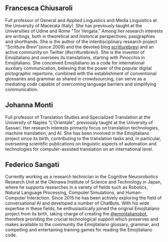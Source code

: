## Francesca Chiusaroli 
Full professor of General and Applied Linguistics and Media Linguistics at the University of Macerata (Italy). She has previously taught at the Universities of Udine and Rome "Tor Vergata." Among her research interests are writings, both in theoretical and historical perspectives, pasigraphies and shorthands. She is the author of the interdisciplinary research project "Scritture Brevi"(since 2009) and the devoted blog [scritturebrevi](https://www.scritturebrevi.it/) and an active community on Twitter (#scritturebrevi). She is the inventor of Emojitaliano and oversees its translations, starting with Pinocchio in Emojitaliano. She conceived Emojitaliano as a code for international auxiliary communication, believing that the power of the popular digital pictographic repertoire, combined with the establishment of conventional glossaries and grammar as shared in crowdsourcing, can serve as a mediating code capable of overcoming language barriers and simplifying communication.

## Johanna Monti 
Full professor of Translation Studies and Specialized Translation at the University of Naples "L'Orientale", previously taught at the University of Sassari. Her research interests primarily focus on translation technologies, machine translation, and AI. She has been involved in the Emojitaliano project since its birth, contributing to the translation tasks and, in particular, overseeing scientific publications on linguistic aspects of automation and technologies for computer-assisted translation on an international level.

## Federico Sangati 
Currently working as a research technician in the Cognitive Neurorobotics Research Unit at the Okinawa Institute of Science and Technology in Japan, where he supports researches in a variety of fields such as Robotics, Natural Language Processing, Computer Simulations, and Human-Computer Interaction. Since 2015 he has been actively exploring the field of conversational AI and developed a number of ChatBots. With his wide expertise in these fields, he enthusiastically joined the original Emojitaliano project from its birth, taking charge of creating the [@emojitalianobot](https://t.me/emojitalianobot), therefore providing the crucial technological support which preserves and makes available to the community the Emojitaliano glossary, grammar, and compelling and entertaining training games for reading the Emojitaliano code.

